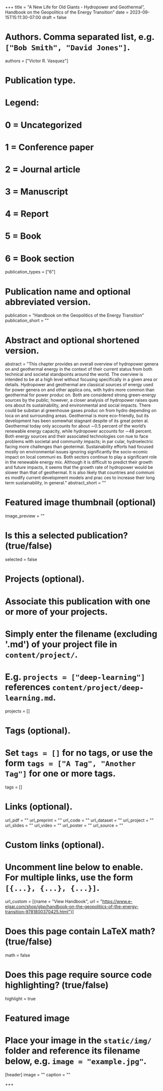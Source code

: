 +++
title = "A New Life for Old Giants - Hydropower and Geothermal”, Handbook on the
Geopolitics of the Energy Transition"
date = 2023-09-15T15:11:30-07:00
draft = false

# Authors. Comma separated list, e.g. `["Bob Smith", "David Jones"]`.
authors = ["Victor R. Vasquez"]

# Publication type.
# Legend:
# 0 = Uncategorized
# 1 = Conference paper
# 2 = Journal article
# 3 = Manuscript
# 4 = Report
# 5 = Book
# 6 = Book section
publication_types = ["6"]

# Publication name and optional abbreviated version.
publication = "Handbook on the Geopolitics of the Energy Transition"
publication_short = ""

# Abstract and optional shortened version.
abstract = "This chapter provides an overall overview of hydropower genera on and geothermal energy in the context of their current status from both technical and societal standpoints around the world. The overview is intended to be at a high level without focusing specifically in a given area or details. Hydropower and geothermal are classical sources of energy used for power genera on and other applica ons, with hydro more common than geothermal for power produc on. Both are considered strong green-energy sources by the public; however, a closer analysis of hydropower raises ques ons about its sustainability, and environmental and social impacts. There could be substan al greenhouse gases produc on from hydro depending on loca on and surrounding areas. Geothermal is more eco-friendly, but its development has been somewhat stagnant despite of its great poten al. Geothermal today only accounts for about ∼0.5 percent of the world’s renewable energy capacity, while hydropower accounts for ∼48 percent. Both energy sources and their associated technologies con nue to face problems with societal and community impacts; in par cular, hydroelectric facing more challenges than geotermal. Sustainability efforts had focused mostly on environmental issues ignoring significantly the socio-ecomic impact on local communi es. Both sectors continue to play a significant role in the renewable energy mix. Although it is difficult to predict their growth and future impacts, it seems that the growth rate of hydropower would be slower than that of geothermal. It is also likely that countries and communi es modify current development models and prac ces to increase their long term sustainability, in general."
abstract_short = ""

# Featured image thumbnail (optional)
image_preview = ""

# Is this a selected publication? (true/false)
selected = false

# Projects (optional).
#   Associate this publication with one or more of your projects.
#   Simply enter the filename (excluding '.md') of your project file in `content/project/`.
#   E.g. `projects = ["deep-learning"]` references `content/project/deep-learning.md`.
projects = []

# Tags (optional).
#   Set `tags = []` for no tags, or use the form `tags = ["A Tag", "Another Tag"]` for one or more tags.
tags = []

# Links (optional).
url_pdf = ""
url_preprint = ""
url_code = ""
url_dataset = ""
url_project = ""
url_slides = ""
url_video = ""
url_poster = ""
url_source = ""

# Custom links (optional).
#   Uncomment line below to enable. For multiple links, use the form `[{...}, {...}, {...}]`.
url_custom = [{name = "View Handbook", url = "https://www.e-elgar.com/shop/gbp/handbook-on-the-geopolitics-of-the-energy-transition-9781800370425.html"}]

# Does this page contain LaTeX math? (true/false)
math = false

# Does this page require source code highlighting? (true/false)
highlight = true

# Featured image
# Place your image in the `static/img/` folder and reference its filename below, e.g. `image = "example.jpg"`.
[header]
image = ""
caption = ""

+++

